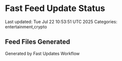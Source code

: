 # Fast Feed Update Status
Last updated: Tue Jul 22 10:53:51 UTC 2025
Categories: entertainment,crypto

## Feed Files Generated

Generated by Fast Updates Workflow
